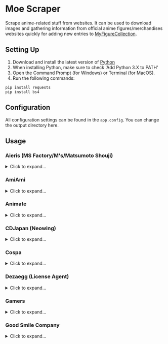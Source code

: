 # Moe Scraper
Scrape anime-related stuff from websites. It can be used to download images and gathering information from official anime figures/merchandises websites quickly for adding new entries to [MyFigureCollection](http://myfigurecollection.net/).
## Setting Up
1. Download and install the latest version of [Python](https://www.python.org/downloads/)
2. When installing Python, make sure to check 'Add Python 3.X to PATH'
3. Open the Command Prompt (for Windows) or Terminal (for MacOS).
4. Run the following commands:
```
pip install requests
pip install bs4
```
## Configuration
All configuration settings can be found in the `app.config`. You can change the output directory here.

## Usage
### Aieris (MS Factory/M's/Matsumoto Shouji)
<details>
<summary>Click to expand...</summary>
<br/>

[Aieris](https://www.aieris.jp/) is a Japanese website selling anime merchandises manufactured by MS Factory (also known as M's or Matsumoto Shouji). The Item ID can be retrieved from the item URL. E.g. `31252942` in the URL `https://www.aieris.jp/items/31252942`

#### function aieris_download_images
The `aieris_download_images` function accepts two arguments:
* `item_ids` - Array of Item IDs (can be array of string or integer)
* `save_jan_code` - (Optional) False by default, the name of the image being saved will be the Item ID. If set to be True, the JAN code of the item will used as the name of the image saved.

The output will be saved in the directory that is specified at `AIERIS_OUTPUT_IMAGE_FOLDER` in `app.config`.

Example:
```python
import moe_scraper

# Download images of products of item ID 31252942, 31252933, 31252929
moe_scraper.aieris_download_images([31252942, 31252933, 31252929], save_jan_code=True)
```

#### function aieris_download_images_by_category_id
On the website, items can be grouped by categories. The category ID can be found in the URL. E.g. `2606190` in `https://www.aieris.jp/categories/2606190`.

The `aieris_download_images_by_category_id` function downloads the images of all the items in the category. It accepts three arguments:
* `category_id` - Category ID in string or integer
* `save_jan_code` - (Optional) False by default, the name of the image being saved will be the Item ID. If set to be True, the JAN code of the item will used as the name of the image saved.
* `pages` - (Optional) Maximum number of pages to scrape. It is set as 99 by default. The scraper will stop if the number of pages found is less than `pages`.

Example:
```python
import moe_scraper

# Download images of products belonging to category ID 2606190, search up to 1 page
moe_scraper.aieris_download_images_by_category_id(2606190, save_jan_code=True, pages=1)
```
</details>

### AmiAmi
<details>
<summary>Click to expand...</summary>
<br/>

[AmiAmi](https://www.amiami.jp/) is a Japanese online retailer selling anime figures, merchandises, printed materials and media. Each item has an item code which consists of a category name and a code. For example, the product page `https://www.amiami.jp/top/detail/detail?gcode=FIGURE-611316` item code is `FIGURE-611316` where the category is `FIGURE` and code is `611316`.

AmiAmi has an English site, which also uses the same item code.

#### function amiami_download_images
The `amiami_download_images` function downloads the images of the products with the given category and code. It accepts three arguments:
* `item_ids` - List of product code (either string or integer)
* `category` - Category name the product belongs to
* `save_jan_code` - (Optional) False by default - If `True`, saves the images with the JAN (Japanese Article Number) as their name. If `False`, saves the images using the product code as the name instad.

Constant variables are provided for the various types of category used in AmiAmi:

| Category | Variable |
| --- | --- |
| CARD | AMIAMI_CATEGORY_CARD
| GAME |AMIAMI_CATEGORY_GAME |
| FIGURE |AMIAMI_CATEGORY_FIGURE |
| GOODS |AMIAMI_CATEGORY_GOODS |
| LTD-DVD |AMIAMI_CATEGORY_LTD_DVD |
| LTD-ETC |AMIAMI_CATEGORY_LTD_ETC |
| LTD-FIG |AMIAMI_CATEGORY_LTD_FIG |
| LTD-PCG |AMIAMI_CATEGORY_LTD_PCG |
| MED-BOOK |AMIAMI_CATEGORY_MED_BOOK |
| MED-CD2 |AMIAMI_CATEGORY_MED_CD2 |
| MED-DVD2 |AMIAMI_CATEGORY_MED_DVD2 |
| RAIL |AMIAMI_CATEGORY_RAIL |
| TOY-SCL2 |AMIAMI_CATEGORY_TOY_SCL2 |
| TOY-SCL3 |AMIAMI_CATEGORY_TOY_SCL3 |

The output will be saved in the directory that is specified at `AMIAMI_OUTPUT_IMAGE_FOLDER` in `app.config`.

Example:
```python
import moe_scraper as ms

# Download images of products of with item codes:
# GOODS-00389993, GOODS-00389994, GOODS-00389995, GOODS-00390411
ms.amiami_download_images([389993, 389994, 389995, 390411], category=ms.AMIAMI_CATEGORY_GOODS, save_jan_code=True)
```

#### function amiami_download_images_expr
The `amiami_download_images_expr` has the same logic as `amiami_download_images`, but accepts `expr` instead:

Example:
```python
import moe_scraper as ms

# Download images of products of with item codes:
# GOODS-00389993, GOODS-00389994, GOODS-00389995, GOODS-00390411
ms.amiami_download_images_expr('389993-389995,390411', category=ms.AMIAMI_CATEGORY_GOODS, save_jan_code=True)
```

</details>

### Animate
<details>
<summary>Click to expand...</summary>
<br/>

[Animate](https://www.animate-onlineshop.jp/) is a Japanese online retailer selling anime figures, merchandises, printed materials and media. Each item has an item ID. For example, the product page `https://www.animate-onlineshop.jp/pn/pd/1811031/` has an item ID of `1811031`.

#### function animate_download_images
The `animate_download_images` function accepts two arguments:
* `item_ids` - Array of Item IDs (can be array of string or integer)
* `save_jan_code` - (Optional) False by default, the name of the image being saved will be the Item ID. If set to be True, the JAN code of the item will used as the name of the image saved.

The output will be saved in the directory that is specified at `ANIMATE_OUTPUT_IMAGE_FOLDER` in `app.config`.

Example:
```python
import moe_scraper

# Download images of products of item ID 1811000, 1811001, 1811002, 1811031
moe_scraper.animate_download_images([1811000, 1811001, 1811002, 1811031], save_jan_code=True)
```

#### function animate_download_images_expr
The `animate_download_images_expr` function has the same logic, but expression `expr` is used instead of array of Item IDs:

Example:
```python
import moe_scraper

# Download images of products of item ID 1811000, 1811001, 1811002, 1811031
moe_scraper.animate_download_images_expr('1811000-1811002,1811031', save_jan_code=True)
```
</details>

### CDJapan (Neowing)
<details>
<summary>Click to expand...</summary>
<br/>

[CDJapan](https://www.cdjapan.co.jp/) is a Japanese online retailer selling anime figures, merchandises, printed materials and media. Each item has an item ID. For example, the product page `https://www.neowing.co.jp/product/NEOGDS-411686` has an item ID of `411686`.

The Japanese version of the website is known as [Neowing](https://www.neowing.co.jp/). The image downloads will be from the Japanese version as it will have more items than the English version.

#### function cdjapan_download_images
The `cdjapan_download_images` function accepts two arguments:
* `item_ids` - Array of Item IDs (can be array of string or integer)
* `save_jan_code` - (Optional) False by default, the name of the image being saved will be the Item ID. If set to be True, the JAN code of the item will used as the name of the image saved.

The output will be saved in the directory that is specified at `CDJAPAN_OUTPUT_IMAGE_FOLDER` in `app.config`.

Example:
```python
import moe_scraper

# Download images of products of item ID 411686, 413647, 413648, 413649
moe_scraper.cdjapan_download_images([411686, 413647, 413648, 413649], save_jan_code=True)
```

#### function cdjapan_download_images_expr
The `cdjapan_download_images_expr` function has the same logic, but expression `expr` is used instead of array of Item IDs:

Example:
```python
import moe_scraper

# Download images of products of item ID 411686, 413647, 413648, 413649
moe_scraper.cdjapan_download_images_expr('411686-413648,413649', save_jan_code=True)
```

</details>

### Cospa
<details>
<summary>Click to expand...</summary>
<br/>

[Cospa](http://cospa.co.jp/) is a Japanese company that specializes in anime merchandises, focusing on apparels (e.g. T-shirt, bags), linens products (e.g. towels, dakimakura) and occasionally wall scrolls, accessories, key chains, smartphone covers, mugs etc.

Cospa has several domains, but the code works for all domains. The domains are:
* http://cospa.co.jp/
* http://nijigencospa.com/
* http://cospatio.com/
* http://trantrip.com/
* http://www.cospa.com/videsta/

The item ID can be obtained from the URL of the product page. For example, `100719` in `http://cospa.co.jp/detail/id/00000100719`.

#### function cospa_get_item -> dictionary
The `cospa_get_item` function scrapes the product page with the given Item ID and returns a dictonary. It accepts one argument:
* `item_id` - Item ID of the product as a string or integer

The function returns a dictionary:

| Key | Type | Description |
| --- | --- | --- |
| id | string | Item ID |
| name | string | Item name |
| website | string | Item Page URL |
| jan | string | JAN (Japanese Article Number) |
| price | integer | Item price in Japanese yen |
| image_urls | list | Item image URLs |
| sales_info | list | Item information related to sales (e.g. release dates, event information) |
| comments | list | Item comments and description |
| sizes | list | Item sizes information (e.g. S/M/L/XL sizes for T-shirts) |

Example:
```python
import moe_scraper

# Get information of item with ID 100719.
moe_scraper.cospa_get_item(100719)
```

#### function cospa_get_items -> list(dictionary)
The `cospa_get_items` function is similar to `cospa_get_item` function, but accepts an array of Item IDs instead of just one and returns a list of dictionary.
* `item_ids` - Array of ItemIDs (can be array of string or integer)

Example:
```python
import moe_scraper

# Get information of items with ID 100719, 101021, 100407, 100408, 100409
moe_scraper.cospa_get_items([100719, 101021, 100407, 100408, 100409])
```

#### function cospa_get_items_expr -> list(dictionary)
The `cospa_get_items_expr` function has the same logic as `cospa_get_items` function but accepts the expression `expr`.

Example:
```python
import moe_scraper

# Get information of items with ID 100719, 101021, 100407, 100408, 100409
moe_scraper.cospa_get_items_expr('100719,101021,100407-100409')
```

#### function cospa_download_images
The `cospa_download_images` function accepts two arguments:
* `item_ids` - Array of Item IDs (can be array of string or integer)
* `save_jan_code` - (Optional) False by default, the name of the image being saved will be the ItemID. If set to be True, the JAN code of the item will used as the name of the image saved.

The output will be saved in the directory that is specified at `COSPA_OUTPUT_IMAGE_FOLDER` in `app.config`.

Example:
```python
import moe_scraper

# Download images of products of item ID 100719, 101021, 100407, 100408 and 100409
moe_scraper.cospa_download_images([100719, 101021, 100407, 100408, 100409], save_jan_code=True)
```

#### function cospa_download_images_expr
The `cospa_download_images_expr` function has the same logic, but expression `expr` is used instead of array of Item IDs:

Example:
```python
import moe_scraper

# Download images of products of item ID 100719, 101021, 100407, 100408 and 100409
moe_scraper.cospa_download_images_expr('100719,101021,100407-100409', save_jan_code=True)
```
</details>

### Dezaegg (License Agent)
<details>
<summary>Click to expand...</summary>
<br/>

[Dezaegg](http://dezaegg.com/) is a Japanese website selling anime merchandises manufactured by License Agent. The Item ID can be retrieved from the item URL. E.g. `77135` in the URL `http://dezaegg.com/products/detail.php?product_id=77135`

#### function dezaegg_download_images
The `dezaegg_download_images` function accepts two arguments:
* `item_ids` - Array of Item IDs (can be array of string or integer)
* `save_jan_code` - (Optional) False by default, the name of the image being saved will be the Item ID. If set to be True, the JAN code of the item will used as the name of the image saved.

The output will be saved in the directory that is specified at `DEZAEGG_OUTPUT_IMAGE_FOLDER` in `app.config`.

Example:
```python
import moe_scraper

# Download images of products of item ID 77129, 77130, 77131 and 77135
moe_scraper.dezaegg_download_images([77129, 77130, 77131, 77135], save_jan_code=True)
```

#### function dezaegg_download_images_expr
The `dezaegg_download_images_expr` function has the same logic, but expression `expr` is used instead of array of Item IDs:

Example:
```python
import moe_scraper

# Download images of products of item ID 77129, 77130, 77131 and 77135
moe_scraper.dezaegg_download_images_expr('77129-77131,77135', save_jan_code=True)
```

</details>

### Gamers
<details>
<summary>Click to expand...</summary>
<br/>

[Gamers](https://www.gamers.co.jp/) is a Japanese online retailer selling anime figures, merchandises, printed materials and media. Each item has an item ID. For example, the product page `https://www.animate-onlineshop.jp/pn/pd/10503350/` has an item ID of `10503350`.

#### function gamers_download_images
The `gamers_download_images` function accepts two arguments:
* `item_ids` - Array of Item IDs (can be array of string or integer)
* `save_jan_code` - (Optional) False by default, the name of the image being saved will be the Item ID. If set to be True, the JAN code of the item will used as the name of the image saved.

The output will be saved in the directory that is specified at `GAMERS_OUTPUT_IMAGE_FOLDER` in `app.config`.

Example:
```python
import moe_scraper

# Download images of products of item ID 10503000, 10503001, 10503002, 10503350
moe_scraper.gamers_download_images([10503000, 10503001, 10503002, 10503350], save_jan_code=True)
```

#### function gamers_download_images_expr
The `gamers_download_images_expr` function has the same logic, but expression `expr` is used instead of array of Item IDs:

Example:
```python
import moe_scraper

# Download images of products of item ID 10503000, 10503001, 10503002, 10503350
moe_scraper.gamers_download_images_expr('10503000-10503002,10503350', save_jan_code=True)
```
</details>

### Good Smile Company
<details>
<summary>Click to expand...</summary>
<br/>

[Good Smile Company](https://www.goodsmile.info) is a Japanese company specializing in anime figures and nendoroids. It also sell goods as well. It has a [English website](https://www.goodsmile.info/en/).

The Item ID can be found in the product page URL. For example, `9900` in `https://www.goodsmile.info/en/product/9900/POP+UP+PARADE+Senku+Ishigami.html`.

#### function goodsmile_get_item -> dictionary
The `goodsmile_get_item` function scrapes the product page with the given Item ID and returns a dictonary. It accepts one argument:
* `item_id` - Item ID of the product as a string or integer
* `is_english` - (Optional) False by default. Retrieves item information from the English website if set as True, otherwise retrieves from Japanese website. Note: Japanese website may contain more items than English ones.

The function returns a dictionary:

| Key | Type | Description |
| --- | --- | --- |
| id | string | Item ID |
| name | string | Item name |
| series | string | Item series (e.g. anime) |
| manufacturer | string | Item manufacturer |
| category | string | Item category |
| price | string | Item price in Japanese yen |
| release_date | string | Item release date |
| specifications | string | Item specifications |
| sculptor | string | Item sculptor (for figures) |
| website | string | Item Page URL |
| announcement_date | string | Item announcement date (for some goods) |
| description | list | Item descriptions |
| image_urls | list | Item image URLs |
| sizes | list | Item sizes information (e.g. S/M/L size) |
| other_info | dictionary | Other product information that is found on the website but not recognized by the scraper will be listed here as a dictionary |
| related_items | list(dictionary) | Related items to the item will be listed here as list of dictionary. Each dictonary has the item ID `id` and name `name`. |

Example:
```python
import moe_scraper

# Get information of item with ID 9900
moe_scraper.goodsmile_get_item(9900)
```

#### function goodsmile_get_items -> list(dictionary)
The `goodsmile_get_items` function is similar to `goodsmile_get_item` function, but accepts an array of Item IDs instead of just one and returns a list of dictionary.
* `item_ids` - Array of ItemIDs (can be array of string or integer)

Example:
```python
import moe_scraper

# Get information of items with ID 9893, 9894, 9895, 9900
moe_scraper.goodsmile_get_items([9893, 9894, 9895, 9900])
```

#### function goodsmile_get_items_expr -> list(dictionary)
The `goodsmile_get_items_expr` function has the same logic as `goodsmile_get_items` function but accepts the expression `expr`.

Example:
```python
import moe_scraper

# Get information of items with ID 9893, 9894, 9895, 9900
moe_scraper.goodsmile_get_items_expr('9893-9895,9900')
```

#### function goodsmile_download_images
The `goodsmile_download_images` function accepts one argument:
* `item_ids` - Array of ItemIDs (can be array of string or integer)

The output will be saved in the directory that is specified at `GOODSMILE_OUTPUT_IMAGE_FOLDER` in `app.config`.

Example:
```python
import moe_scraper

# Download images of products of item ID 9893, 9894, 9895, 9900
moe_scraper.goodsmile_download_images([9893, 9894, 9895, 9900])
```

#### function goodsmile_download_images_expr
The `goodsmile_download_images_expr` function has the same logic, but expression `expr` is used instead of array of Item IDs:

Example:
```python
import moe_scraper

# Download images of products of item ID 9893, 9894, 9895, 9900
moe_scraper.goodsmile_download_images_expr('9893-9895,9900')
```

#### function goodsmile_download_images_front_page
The `goodsmile_download_images_front_page` function downloads all the items under 'Latest Figure Releases' or 'Latest Merch' on the front page of the website. The function accepts two optional arguments:
* `is_figure` - (Optional) True by default. Specify `True` to download only figures. Specify `False` to download only merchandises.
* `is_english` - (Optional) False by default. Specify `True` to download based on the English website's front page. Specify `False` for the Japanese website.

The output will be saved in the directory that is specified at `GOODSMILE_OUTPUT_IMAGE_FOLDER` in `app.config`.

Example:
```python
import moe_scraper

# Download images of figures on the English website's front page
moe_scraper.goodsmile_download_images_front_page(is_figure=True, is_english=True)

# Download images of merchandises on the Japanese website's front page
moe_scraper.goodsmile_download_images_front_page(is_figure=False, is_english=False)
```
</details>
